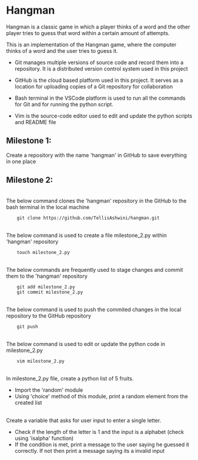 # Hangman
Hangman is a classic game in which a player thinks of a word and the other player tries to guess that word within a certain amount of attempts.

This is an implementation of the Hangman game, where the computer thinks of a word and the user tries to guess it. 


- Git manages multiple versions of source code and record them into a repository. It is a distributed version control system used in this project

- GitHub is the cloud based platform used in this project. It serves as a location for uploading copies of a Git repository for collaboration

- Bash terminal in the VSCode platform is used to run all the commands for Git and for running the python script. 

- Vim is the source-code editor used to edit and update the python scripts and README file 

## Milestone 1:

Create a repository with the name 'hangman' in GitHub to save everything in one place

## Milestone 2:
\
The below command clones the 'hangman' repository in the GitHub to the bash terminal in the local machine

        git clone https://github.com/TellisAshwini/hangman.git
\
The below command is used to create a file milestone_2.py within 'hangman' repository

        touch milestone_2.py
\
The below commands are frequently used to stage changes and commit them to the 'hangman' repository

        git add milestone_2.py
        git commit milestone_2.py
\
The below command is used to push the commited changes in the  local repository to the GitHub repository

        git push
\
The below command is used to edit or update the python code in milestone_2.py

        vim milestone_2.py

\
In milestone_2.py file, create a python list of 5 fruits. 
- Import the 'random' module
- Using 'choice' method of this module, print a random element from the created list

\
Create a variable that asks for user input to enter a single letter. 
- Check if the length of the letter is 1 and the input is a alphabet (check using 'isalpha' function) 
- If the condition is met, print a message to the user saying he guessed it correctly. If not then print a message saying its a invalid input


